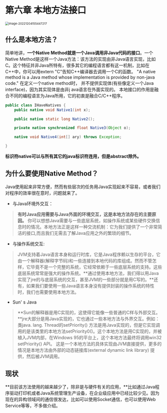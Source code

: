 # 第六章 本地方法接口

<img src="C:\Users\ASUS\AppData\Roaming\Typora\typora-user-images\image-20221204155447217.png" alt="image-20221204155447217" style="zoom:67%;" />

## 什么是本地方法？

简单地讲，**一个Native Method就是一个Java调用非Java代码的接口**。一个Native Method是这样一个Java方法：该方法的实现由非Java语言实现，比如C。这个特征并非Java所特有，很多其它的编程语言都有这一机制，比如在C++中，你可以用extern "C"告知C++编译器去调用一个C的函数。
"A native method is a Java method whose implementation is provided by non-java code."
在定义一个native method时， 并不提供实现体(有些像定义一个Java interface)，因为其实现体是由非j ava语言在外面实现的。
本地接口的作用是融合不同的编程语言为Java所用，它的初衷是融合C/C++程序。

```java
public class IHaveNatives {
    public native void Native1(int x);

    public native static long Native2();

    private native synchronized float Native3(Object o);

    native void Native4(int[] ary) throws Exception;

}
```

**标识符native可以与所有其它的java标识符连用，但是abstract除外。**

## 为什么要使用Native Method？

Java使用起来非常方便，然而有些层次的任务用Java实现起来不容易，或者我们对程序的效率很在意时，问题就来了。

* 与Java环境外交互：

> **有时Java应用需要与Java外面的环境交互，这是本地方法存在的主要原因。**
> 你可以想想Java需要与一些底层系统，如操作系统或某些硬件交换信息时的情况。本地方法正是这样一种交流机制：它为我们提供了一个非常简洁的接口,而且我们无需去了解Java应用之外的繁琐的细节。

* 与操作系统交互:

> JVM支持着Java语言本身和运行时库，它是Java程序赖以生存的平台，它由一个解释器(解释字节码)和一些连接到本地代码的库组成。然而不管怎样，它毕竟不是一个完整的系统，它经常依赖于一些底层系统的支持。这些底层系统常常是强大的操作系统。**通过使用本地方法，我们得以用Java实现了jre的与底层系统的交互，甚至JVM的一些部分就是用C写的。**还有，如果我们要使用一些Java语言本身没有提供封装的操作系统的特性时，我们也需要使用本地方法。

* Sun' s Java

> **Sun的解释器是用C实现的，这使得它能像一些普通的C样与外部交互。**jre大部分是用Java实现的，它也通过一些本地方法与外界交互。例如：类java. lang. Thread的setPriority() 方法是用Java实现的，但是它实现调用的是该类里的本地方法setPriority0()。这个本地方法是用C实现的，并被植入JVM内部，在Windows 95的平台上，这个本地方法最终将调用win32 setPriority() API。 这是一个本地方法的具体实现由JVM直接提供，更多的情况是本地方法由外部的动态链接库(external dynamic link library) 提供，然后被JVM调用。

## 现状

**目前该方法使用的越来越少了，除非是与硬件有关的应用，**比如通过Java程序驱动打印机或者Java系统管理生产设备，在企业级应用中已经比较少见。因为现在的异构领域间的通信很发达，比如可以使用Socket通信，也可以使用Web Service等等，不多做介绍。